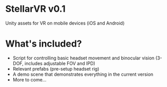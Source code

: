 # StellarVR v0.1
Unity assets for VR on mobile devices (iOS and Android)

# What's included?
- Script for controlling basic headset movement and binocular vision (3-DOF, includes adjustable FOV and IPD)
- Relevant prefabs (pre-setup headset rig)
- A demo scene that demonstrates everything in the current version
- More to come...
